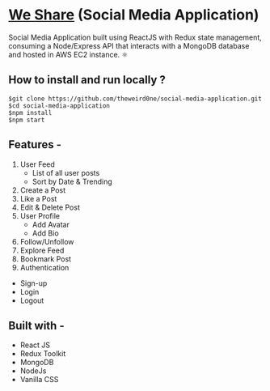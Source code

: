 # [We Share](https://we-share-v1.vercel.app/) (Social Media Application)

Social Media Application built using ReactJS with Redux state management, consuming a Node/Express API that interacts with a MongoDB database and hosted in AWS EC2 instance. ⚛️

## How to install and run locally ?
```
$git clone https://github.com/theweird0ne/social-media-application.git
$cd social-media-application
$npm install
$npm start
```
## Features -
1. User Feed
   - List of all user posts
   - Sort by Date & Trending
2. Create a Post
3. Like a Post
4. Edit & Delete Post
5. User Profile
   - Add Avatar
   - Add Bio
6. Follow/Unfollow
7. Explore Feed
8. Bookmark Post
9. Authentication
  - Sign-up
  - Login
  - Logout

## Built with -
+ React JS
+ Redux Toolkit
+ MongoDB
+ NodeJs
+ Vanilla CSS
